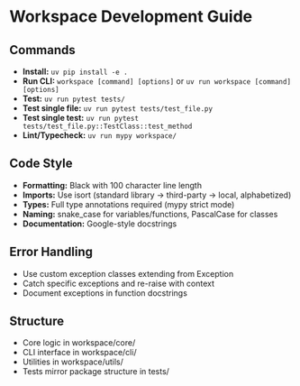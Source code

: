 # Workspace Development Guide

## Commands
- **Install:** `uv pip install -e .`
- **Run CLI:** `workspace [command] [options]` or `uv run workspace [command] [options]`
- **Test:** `uv run pytest tests/`
- **Test single file:** `uv run pytest tests/test_file.py`
- **Test single test:** `uv run pytest tests/test_file.py::TestClass::test_method`
- **Lint/Typecheck:** `uv run mypy workspace/`

## Code Style
- **Formatting:** Black with 100 character line length
- **Imports:** Use isort (standard library → third-party → local, alphabetized)
- **Types:** Full type annotations required (mypy strict mode)
- **Naming:** snake_case for variables/functions, PascalCase for classes
- **Documentation:** Google-style docstrings

## Error Handling
- Use custom exception classes extending from Exception
- Catch specific exceptions and re-raise with context
- Document exceptions in function docstrings

## Structure
- Core logic in workspace/core/
- CLI interface in workspace/cli/
- Utilities in workspace/utils/
- Tests mirror package structure in tests/